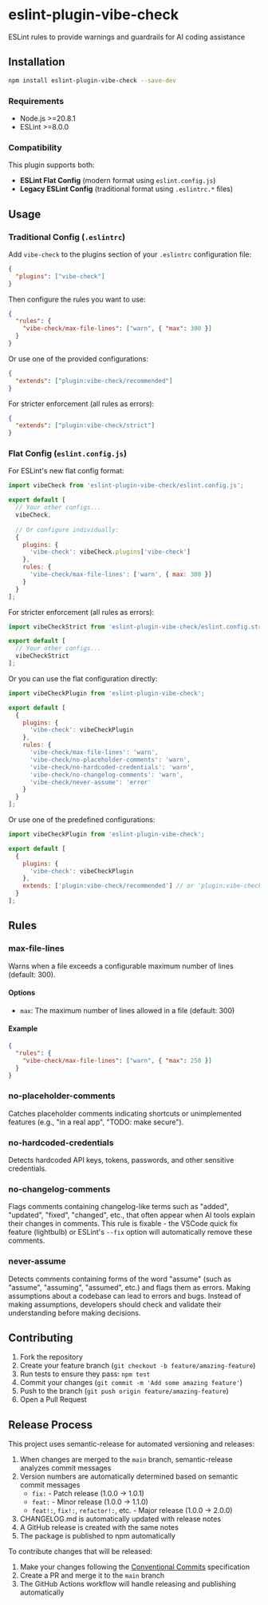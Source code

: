 # eslint-plugin-vibe-check

ESLint rules to provide warnings and guardrails for AI coding assistance

## Installation

```bash
npm install eslint-plugin-vibe-check --save-dev
```

### Requirements

- Node.js >=20.8.1
- ESLint >=8.0.0

### Compatibility

This plugin supports both:
- **ESLint Flat Config** (modern format using `eslint.config.js`)
- **Legacy ESLint Config** (traditional format using `.eslintrc.*` files)

## Usage

### Traditional Config (`.eslintrc`)

Add `vibe-check` to the plugins section of your `.eslintrc` configuration file:

```json
{
  "plugins": ["vibe-check"]
}
```

Then configure the rules you want to use:

```json
{
  "rules": {
    "vibe-check/max-file-lines": ["warn", { "max": 300 }]
  }
}
```

Or use one of the provided configurations:

```json
{
  "extends": ["plugin:vibe-check/recommended"]
}
```

For stricter enforcement (all rules as errors):

```json
{
  "extends": ["plugin:vibe-check/strict"]
}
```

### Flat Config (`eslint.config.js`)

For ESLint's new flat config format:

```js
import vibeCheck from 'eslint-plugin-vibe-check/eslint.config.js';

export default [
  // Your other configs...
  vibeCheck,
  
  // Or configure individually:
  {
    plugins: {
      'vibe-check': vibeCheck.plugins['vibe-check']
    },
    rules: {
      'vibe-check/max-file-lines': ['warn', { max: 300 }]
    }
  }
];
```

For stricter enforcement (all rules as errors):

```js
import vibeCheckStrict from 'eslint-plugin-vibe-check/eslint.config.strict.js';

export default [
  // Your other configs...
  vibeCheckStrict
];
```

Or you can use the flat configuration directly:

```js
import vibeCheckPlugin from 'eslint-plugin-vibe-check';

export default [
  {
    plugins: {
      'vibe-check': vibeCheckPlugin
    },
    rules: {
      'vibe-check/max-file-lines': 'warn',
      'vibe-check/no-placeholder-comments': 'warn',
      'vibe-check/no-hardcoded-credentials': 'warn',
      'vibe-check/no-changelog-comments': 'warn',
      'vibe-check/never-assume': 'error'
    }
  }
];
```

Or use one of the predefined configurations:

```js
import vibeCheckPlugin from 'eslint-plugin-vibe-check';

export default [
  {
    plugins: {
      'vibe-check': vibeCheckPlugin
    },
    extends: ['plugin:vibe-check/recommended'] // or 'plugin:vibe-check/strict'
  }
];
```

## Rules

### max-file-lines

Warns when a file exceeds a configurable maximum number of lines (default: 300).

#### Options

* `max`: The maximum number of lines allowed in a file (default: 300)

#### Example

```json
{
  "rules": {
    "vibe-check/max-file-lines": ["warn", { "max": 250 }]
  }
}
```

### no-placeholder-comments

Catches placeholder comments indicating shortcuts or unimplemented features (e.g., "in a real app", "TODO: make secure").

### no-hardcoded-credentials

Detects hardcoded API keys, tokens, passwords, and other sensitive credentials.

### no-changelog-comments

Flags comments containing changelog-like terms such as "added", "updated", "fixed", "changed", etc., that often appear when AI tools explain their changes in comments. This rule is fixable - the VSCode quick fix feature (lightbulb) or ESLint's `--fix` option will automatically remove these comments.

### never-assume

Detects comments containing forms of the word "assume" (such as "assume", "assuming", "assumed", etc.) and flags them as errors. Making assumptions about a codebase can lead to errors and bugs. Instead of making assumptions, developers should check and validate their understanding before making decisions.

## Contributing

1. Fork the repository
2. Create your feature branch (`git checkout -b feature/amazing-feature`)
3. Run tests to ensure they pass: `npm test`
4. Commit your changes (`git commit -m 'Add some amazing feature'`)
5. Push to the branch (`git push origin feature/amazing-feature`)
6. Open a Pull Request

## Release Process

This project uses semantic-release for automated versioning and releases:

1. When changes are merged to the `main` branch, semantic-release analyzes commit messages
2. Version numbers are automatically determined based on semantic commit messages
   - `fix:` - Patch release (1.0.0 -> 1.0.1)
   - `feat:` - Minor release (1.0.0 -> 1.1.0)
   - `feat!:`, `fix!:`, `refactor!:`, etc. - Major release (1.0.0 -> 2.0.0)
3. CHANGELOG.md is automatically updated with release notes
4. A GitHub release is created with the same notes
5. The package is published to npm automatically

To contribute changes that will be released:

1. Make your changes following the [Conventional Commits](https://www.conventionalcommits.org/) specification
2. Create a PR and merge it to the `main` branch
3. The GitHub Actions workflow will handle releasing and publishing automatically